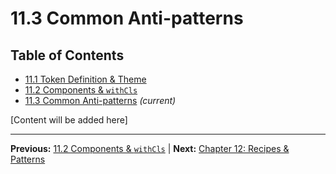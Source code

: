 # 11.3 Common Anti-patterns

## Table of Contents
- [11.1 Token Definition & Theme](./11.1-token-definition-theme.md)
- [11.2 Components & `withCls`](./11.2-components-withcls.md)
- [11.3 Common Anti-patterns](./11.3-common-anti-patterns.md) *(current)*

[Content will be added here]

---

**Previous:** [11.2 Components & `withCls`](./11.2-components-withcls.md) | **Next:** [Chapter 12: Recipes & Patterns](../12-recipes-&-patterns/index.md)
